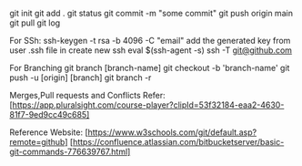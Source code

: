 git init
git add .
git status
git commit  -m "some commit"
git push origin main
git pull
git log

For SSh:
ssh-keygen -t rsa -b 4096 -C "email"
add the generated key from user .ssh file in create new ssh
eval $(ssh-agent -s)
ssh -T git@github.com

For Branching
git branch [branch-name]
git checkout -b 'branch-name'
git push -u [origin] [branch]
git branch -r

Merges,Pull requests and Conflicts Refer:
[https://app.pluralsight.com/course-player?clipId=53f32184-eaa2-4630-81f7-9ed9cc49c685]

Reference Website:
[https://www.w3schools.com/git/default.asp?remote=github]
[https://confluence.atlassian.com/bitbucketserver/basic-git-commands-776639767.html]